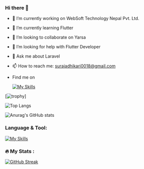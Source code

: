 ### Hi there 👋
<!--
**Suraja18/Suraja18** is a ✨ _special_ ✨ repository because its `README.md` (this file) appears on your GitHub profile.

Here are some ideas to get you started:
-->

- 🔭 I’m currently working on WebSoft Technology Nepal Pvt. Ltd.
- 🌱 I’m currently learning Flutter
- 👯 I’m looking to collaborate on Yarsa
- 🤔 I’m looking for help with Flutter Developer
- 💬 Ask me about Laravel 
- 📫 How to reach me: surajadhikari0018@gmail.com


  
- Find me on

    [![My Skills](https://skillicons.dev/icons?i=instagram)](https://www.instagram.com/surajadhikari_18/)


[![trophy](https://github-profile-trophy.vercel.app/?username=suraja18&theme=onedark)]


![Top Langs](https://github-readme-stats.vercel.app/api/top-langs/?username=suraja18&theme=merko&hide_progress=true)

  ![Anurag's GitHub stats](https://github-readme-stats.vercel.app/api?username=suraja18&theme=merko&show_icons=true)


### Language & Tool:  

[![My Skills](https://skillicons.dev/icons?i=laravel,html,css,bootstrap,js,jquery,c,cs,cpp,java,dotnet,php,git,github,linux,mysql,vscode,flutter,python,react)]()
<!---
prabeshtiwari1414/prabeshtiwari1414 is a ✨ special ✨ repository because its `README.md` (this file) appears on your GitHub profile.
You can click the Preview link to take a look at your changes.
--->
### :fire: My Stats :
[![GitHub Streak](https://streak-stats.demolab.com/?user=suraja18&theme=merko)](https://git.io/streak-stats)
  

